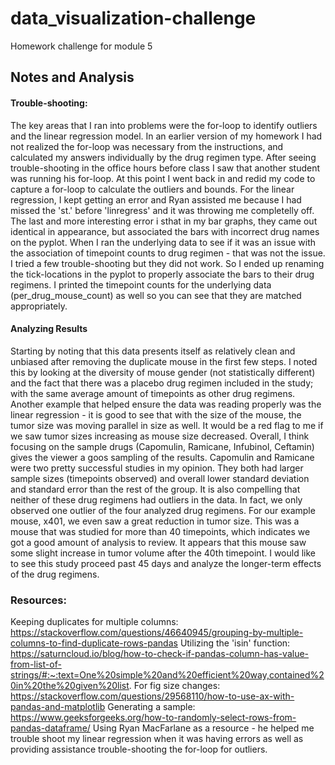 # data_visualization-challenge
Homework challenge for module 5

## Notes and Analysis
#### Trouble-shooting:
The key areas that I ran into problems were the for-loop to identify outliers and the linear regression model. In an earlier version of my homework I had not realized the for-loop was necessary from the instructions, and calculated my answers individually by the drug regimen type. After seeing trouble-shooting in the office hours before class I saw that another student was running his for-loop. At this point I went back in and redid my code to capture a for-loop to calculate the outliers and bounds. For the linear regression, I kept getting an error and Ryan assisted me because I had missed the 'st.' before 'linregress' and it was throwing me completelly off. 
The last and more interesting error i sthat in my bar graphs, they came out identical in appearance, but associated the bars with incorrect drug names on the pyplot. When I ran the underlying data to see if it was an issue with the association of timepoint counts to drug regimen - that was not the issue. I tried a few trouble-shooting but they did not work. So I ended up renaming the tick-locations in the pyplot to properly associate the bars to their drug regimens. I printed the timepoint counts for the underlying data (per_drug_mouse_count) as well so you can see that they are matched appropriately. 
#### Analyzing Results
Starting by noting that this data presents itself as relatively clean and unbiased after removing the duplicate mouse in the first few steps. I noted this by looking at the diversity of mouse gender (not statistically different) and the fact that there was a placebo drug regimen included in the study; with the same average amount of timepoints as other drug regimens. 
Another example that helped ensure the data was reading properly was the linear regression - it is good to see that with the size of the mouse, the tumor size was moving parallel in size as well. It would be a red flag to me if we saw tumor sizes increasing as mouse size decreased. Overall, I think focusing on the sample drugs (Capomulin, Ramicane, Infubinol, Ceftamin) gives the viewer a goos sampling of the results. Capomulin and Ramicane were two pretty successful studies in my opinion. They both had larger sample sizes (timepoints observed) and overall lower standard deviation and standard error than the rest of the group. It is also compelling that neither of these drug regimens had outliers in the data. In fact, we only observed one outlier of the four analyzed drug regimens. 
For our example mouse, x401, we even saw a great reduction in tumor size. This was a mouse that was studied for more than 40 timepoints, which indicates we got a good amount of analysis to review. It appears that this mouse saw some slight increase in tumor volume after the 40th timepoint. I would like to see this study proceed past 45 days and analyze the longer-term effects of the drug regimens. 

### Resources:
Keeping duplicates for multiple columns: https://stackoverflow.com/questions/46640945/grouping-by-multiple-columns-to-find-duplicate-rows-pandas
Utilizing the 'isin' function: https://saturncloud.io/blog/how-to-check-if-pandas-column-has-value-from-list-of-strings/#:~:text=One%20simple%20and%20efficient%20way,contained%20in%20the%20given%20list.
For fig size changes: https://stackoverflow.com/questions/29568110/how-to-use-ax-with-pandas-and-matplotlib
Generating a sample: https://www.geeksforgeeks.org/how-to-randomly-select-rows-from-pandas-dataframe/
Using Ryan MacFarlane as a resource - he helped me trouble shoot my linear regression when it was having errors as well as providing assistance trouble-shooting the for-loop for outliers. 